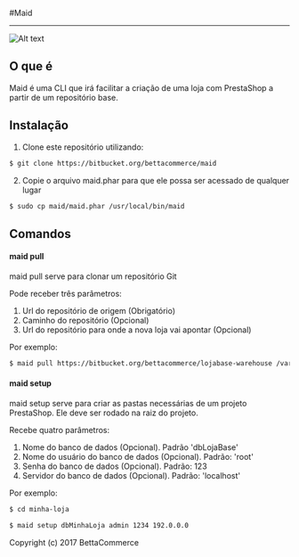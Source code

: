 #Maid

---
![Alt text](http://www.magic4walls.com/wp-content/uploads/2016/04/warrior-woman-with-sword-and-shield-on-fire-background.jpg)

##  O que é

Maid é uma CLI que irá facilitar a criação de uma loja com PrestaShop a partir de um repositório base.

## Instalação

1. Clone este repositório utilizando:
```sh
$ git clone https://bitbucket.org/bettacommerce/maid
```

2. Copie o arquivo maid.phar para que ele possa ser acessado de qualquer lugar
```sh
$ sudo cp maid/maid.phar /usr/local/bin/maid
```

## Comandos

#### maid pull
maid pull serve para clonar um repositório Git

Pode receber três parâmetros:

1. Url do repositório de origem (Obrigatório)
2. Caminho do repositório (Opcional)
3. Url do repositório para onde a nova loja vai apontar (Opcional)

Por exemplo:
```sh
$ maid pull https://bitbucket.org/bettacommerce/lojabase-warehouse /var/www/html/minha-loja https://bitbucket.org/bettacommerce/minha-loja
```

#### maid setup
maid setup serve para criar as pastas necessárias de um projeto PrestaShop. Ele deve ser rodado na raiz do projeto.

Recebe quatro parâmetros:

1. Nome do banco de dados (Opcional). Padrão 'dbLojaBase'
2. Nome do usuário do banco de dados (Opcional). Padrão: 'root'
3. Senha do banco de dados (Opcional). Padrão: 123
4. Servidor do banco de dados (Opcional). Padrão: 'localhost'

Por exemplo:
```sh
$ cd minha-loja

$ maid setup dbMinhaLoja admin 1234 192.0.0.0
```


Copyright (c) 2017 BettaCommerce
